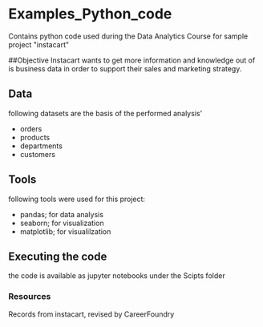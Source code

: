 # Examples_Python_code
Contains python code used during the Data Analytics Course for sample project "instacart"

##Objective
Instacart wants to get more information and knowledge out of is business data in order to support their sales and marketing strategy.

## Data
following datasets are the basis of the performed analysis'
- orders
- products
- departments
- customers

## Tools
following tools were used for this project:
- pandas; for data analysis
- seaborn; for visualization
- matplotlib; for visualilzation

## Executing the code
the code is available as jupyter notebooks under the Scipts folder

### Resources
Records from instacart, revised by CareerFoundry
